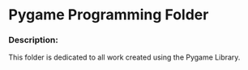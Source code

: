 # Pygame Programming Folder

### Description: 
This folder is dedicated to all work created using the Pygame Library. 
